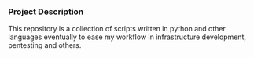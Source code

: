 ### Project Description

This repository is a collection of scripts written in python and other languages eventually to ease my workflow in infrastructure development, pentesting and others.
